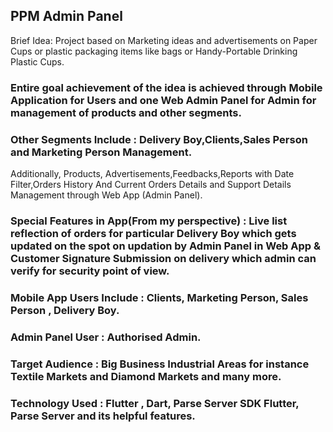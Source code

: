 ## PPM Admin Panel

Brief Idea:
Project based on Marketing ideas and advertisements on Paper Cups or plastic packaging items like  bags or Handy-Portable Drinking Plastic Cups. 
### Entire goal achievement of the idea is achieved through Mobile Application for Users and one Web Admin Panel for Admin for management of products and other segments.
### Other Segments Include : Delivery Boy,Clients,Sales Person and Marketing Person Management.
Additionally, Products, Advertisements,Feedbacks,Reports with Date Filter,Orders History And Current Orders Details and Support Details Management through Web App (Admin Panel).
### Special Features in App(From my perspective) : Live list reflection of orders for particular Delivery Boy which gets updated on the spot on updation by Admin Panel in Web App & Customer Signature Submission on delivery which admin can verify for security point of view. 
### Mobile App Users Include : Clients, Marketing Person, Sales Person , Delivery Boy.
### Admin Panel User : Authorised Admin.
### Target Audience  : Big Business Industrial Areas for instance Textile Markets and Diamond Markets and many more.
### Technology Used : Flutter , Dart, Parse Server SDK Flutter, Parse Server and its helpful features.


